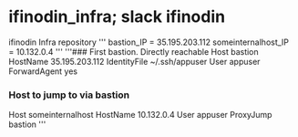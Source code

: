 # ifinodin_infra; slack ifinodin
ifinodin Infra repository
'''
bastion_IP = 35.195.203.112
someinternalhost_IP = 10.132.0.4
'''
'''### First bastion. Directly reachable
Host bastion
  HostName 35.195.203.112
    IdentityFile ~/.ssh/appuser
    User appuser
    ForwardAgent yes

### Host to jump to via bastion
Host someinternalhost
  HostName 10.132.0.4
    User appuser
    ProxyJump bastion
'''
